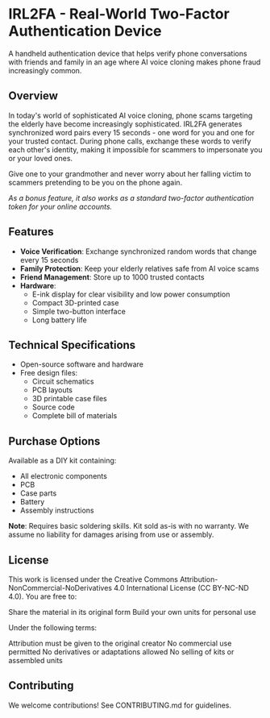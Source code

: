 # IRL2FA - Real-World Two-Factor Authentication Device

A handheld authentication device that helps verify phone conversations with friends and family in an age where AI voice cloning makes phone fraud increasingly common.

## Overview

In today's world of sophisticated AI voice cloning, phone scams targeting the elderly have become increasingly sophisticated. IRL2FA generates synchronized word pairs every 15 seconds - one word for you and one for your trusted contact. During phone calls, exchange these words to verify each other's identity, making it impossible for scammers to impersonate you or your loved ones.

Give one to your grandmother and never worry about her falling victim to scammers pretending to be you on the phone again.

*As a bonus feature, it also works as a standard two-factor authentication token for your online accounts.*

## Features

- **Voice Verification**: Exchange synchronized random words that change every 15 seconds
- **Family Protection**: Keep your elderly relatives safe from AI voice scams
- **Friend Management**: Store up to 1000 trusted contacts
- **Hardware**:
  - E-ink display for clear visibility and low power consumption
  - Compact 3D-printed case
  - Simple two-button interface
  - Long battery life

## Technical Specifications

- Open-source software and hardware
- Free design files:
  - Circuit schematics
  - PCB layouts
  - 3D printable case files
  - Source code
  - Complete bill of materials

## Purchase Options

Available as a DIY kit containing:
- All electronic components
- PCB
- Case parts
- Battery
- Assembly instructions

**Note**: Requires basic soldering skills. Kit sold as-is with no warranty. We assume no liability for damages arising from use or assembly.

## License

This work is licensed under the Creative Commons Attribution-NonCommercial-NoDerivatives 4.0 International License (CC BY-NC-ND 4.0).
You are free to:

Share the material in its original form
Build your own units for personal use

Under the following terms:

Attribution must be given to the original creator
No commercial use permitted
No derivatives or adaptations allowed
No selling of kits or assembled units

## Contributing

We welcome contributions! See CONTRIBUTING.md for guidelines.
